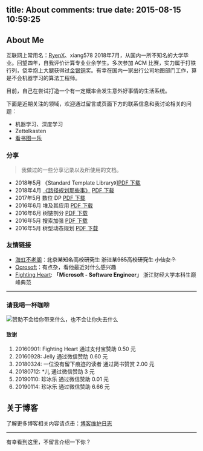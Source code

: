 title: About
comments: true
date: 2015-08-15 10:59:25
---

## About Me

互联网上常用名：[RyenX](https://github.com/xiang578)、xiang578
2018年7月，从国内一所不知名的大学毕业。回望四年，自我评价计算专业业余学生。多次参加 ACM 比赛，实力属于打铁行列，侥幸抱上大腿获得过[金](https://xiang578.com/2017/11/05/icpc-xian-2017/)[银](https://xiang578.com/2017/12/18/icpc-ecl-shanghai-2017/)[铜](https://xiang578.com/2017/01/29/icpc-beijing-2016/)奖。有幸在国内一家出行公司地图部门工作，算是不会机器学习的算法工程师。

目前，自己在尝试打造一个有一定概率会发生意外好事情的生活系统。

下面是近期关注的领域，欢迎通过留言或页面下方的联系信息和我讨论相关的问题：

- 机器学习、深度学习
- Zettelkasten
- [看书图一乐](https://www.notion.so/ryanx/4666b7440155430880b9c9787adde5ab?v=39111f7ebd5e4be6a28d7ef712c4aebb)

### 分享

> 我做过的一些分享记录以及所使用的文档。

- 2018年5月 《Standard Template Library》][PDF 下载](https://github.com/xiang578/share/blob/master/stl.pdf)
- 2018年4月 [《路径规划那些事》](https://xiang578.com/2018/04/28/use-gtd-to-speach/) [PDF 下载](https://github.com/xiang578/share/blob/master/file/0425.pdf)
- 2017年5月 数位 DP [PDF 下载](https://github.com/xiang578/share/blob/master/file/20170525dp.pdf)
- 2016年6月 堆及其应用 [PDF 下载](https://github.com/xiang578/share/blob/master/file/2016heap.pdf)
- 2016年6月 树链剖分 [PDF 下载](https://github.com/xiang578/share/blob/master/file/2016treechain.pdf)
- 2016年5月 搜索加强 [PDF 下载](https://github.com/xiang578/share/blob/master/file/20160531search.pdf)
- 2016年5月 树型动态规划 [PDF 下载](https://github.com/xiang578/share/blob/master/file/20160531dp.pdf)


### 友情链接

- [海虹不老阁](http://haihongblog.com/)：~~北京某知名高校研究生~~ ~~浙江某985高校研究生~~ ~~小仙女？~~
- [Ocrosoft](https://www.ocrosoft.com/)：有点杂，看他最近对什么感兴趣
- [Fighting Heart](http://www.cnblogs.com/zufezzt): **「Microsoft - Software Engineer」** 浙江财经大学本科生巅峰典范


----------

### 请我喝一杯咖啡

![赞助不会给你带来什么，也不会让你失去什么](http://image.xiang578.com/pay-code.jpg)

#### 致谢

1. 20160901: Fighting Heart 通过支付宝赞助 0.50 元
2. 20160928: Jelly 通过微信赞助 0.60 元
3. 20180324: 一位没有留下痕迹的读者 通过简书赞赏 2.00 元
4. 20180712: *儿 通过微信赞助 3 元
5. 20190110: 珍冰乐 通过微信赞助 0.01 元
6. 20190114: 珍冰乐 通过微信赞助 6.66 元

## 关于博客

了解更多博客相关内容请点击：[博客维护日志](https://xiang578.com/2018/07/03/BlogLog/)

----------

有幸看到这里，不留言介绍一下你？

